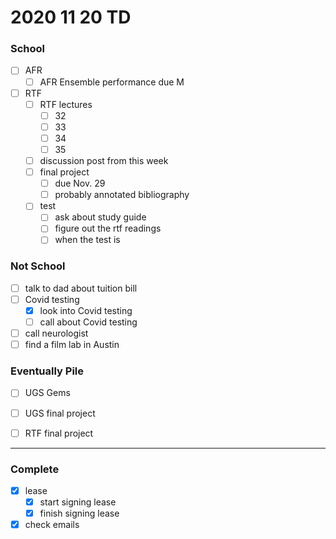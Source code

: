 # 2020 11 20 TD
### School
- [ ] AFR
  - [ ] AFR Ensemble performance due M

- [ ] RTF
  - [ ] RTF lectures
    - [ ] 32
    - [ ] 33
    - [ ] 34
    - [ ] 35
  - [ ] discussion post from this week
  - [ ] final project
    - [ ] due Nov. 29
    - [ ] probably annotated bibliography
  - [ ] test
    - [ ] ask about study guide
    - [ ] figure out the rtf readings
    - [ ] when the test is

### Not School
- [ ] talk to dad about tuition bill
- [ ] Covid testing
  - [x] look into Covid testing
  - [ ] call about Covid testing
- [ ] call neurologist
- [ ] find a film lab in Austin

### Eventually Pile
- [ ] UGS Gems
- [ ] UGS final project
- [ ] RTF final project


---

### Complete
- [x] lease
  - [x] start signing lease
  - [x] finish signing lease
- [x] check emails
